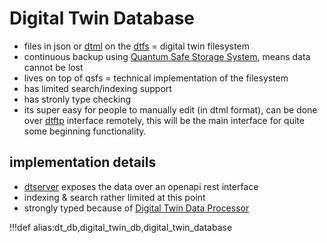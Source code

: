 # Digital Twin Database

- files in json or [dtml](dtml) on the [dtfs](dtfs) = digital twin filesystem
- continuous backup using [Quantum Safe Storage System](quantumsafestorage:qsss), means data cannot be lost
- lives on top of qsfs = technical implementation of the filesystem
- has limited search/indexing support
- has stronly type checking
- its super easy for people to manually edit (in dtml format), can be done over [dtftp](dtftp) interface remotely, this will be the main interface for quite some beginning functionality.

## implementation details

- [dtserver](dtserver) exposes the data over an openapi rest interface
- indexing & search rather limited at this point
- strongly typed because of [Digital Twin Data Processor](dtdp)

!!!def alias:dt_db,digital_twin_db,digital_twin_database